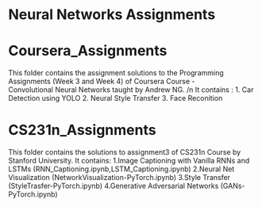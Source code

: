 # Neural Networks Assignments
  
# Coursera_Assignments
 This folder contains the assignment solutions to the Programming Assignments (Week 3 and Week 4) of Coursera Course -  
 Convolutional Neural Networks taught by Andrew NG.
 /n It contains :
    1. Car Detection using YOLO
    2. Neural Style Transfer
    3. Face Reconition
   
# CS231n_Assignments
  This folder contains the solutions to assignment3 of CS231n Course by Stanford University.
  It contains:
    1.Image Captioning with Vanilla RNNs and LSTMs (RNN_Captioning.ipynb,LSTM_Captioning.ipynb)
    2.Neural Net Visualization (NetworkVisualization-PyTorch.ipynb)
    3.Style Transfer (StyleTrasfer-PyTorch.ipynb)
    4.Generative Adversarial Networks (GANs-PyTorch.ipynb)
